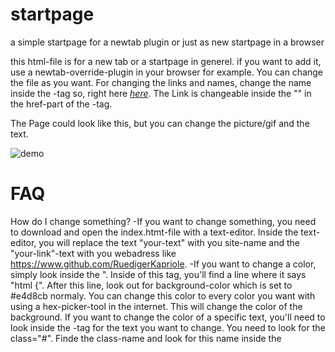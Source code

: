 # startpage
a simple startpage for a newtab plugin or just as new startpage in a browser

this html-file is for a new tab or a startpage in generel. if you want to add it, use a newtab-override-plugin in your browser for example. You can change the file as you want. For changing the links and names, change the name inside the <a>-tag so, right here <a href="https://github.com/RuedigerKapriole">*here*</a>. The Link is changeable inside the "" in the href-part of the <a>-tag.

  
The Page could look like this, but you can change the picture/gif and the text.
  
![demo](https://user-images.githubusercontent.com/74026255/123331849-16ad2000-d540-11eb-82c2-71d4286634dd.png)

  
# FAQ
  
How do I change something?
  -If you want to change something, you need to download and open the index.htmt-file with a text-editor. Inside the text-editor, you will replace the text "your-text" with you site-name and the "your-link"-text with you webadress like https://www.github.com/RuedigerKapriole.
  -If you want to change a color, simply look inside the <style>-tag which starts with "<style>" and ends with "</style>". Inside of this tag, you'll find a line where it says "html {". After this line, look out for background-color which is set to #e4d8cb normaly. You can change this color to every color you want with using a hex-picker-tool in the internet. This will change the color of the background. If you want to change the color of a specific text, you'll need to look inside the <body>-tag for the text you want to change. You need to look for the class="#". Finde the class-name and look for this name inside the <style>-tag. Inside the <style>-tag, you'll then find the class-name and after it a "{". ex.: "misc {". Inside of it you'll find a "color". Change this color hex-code to the color you want.

